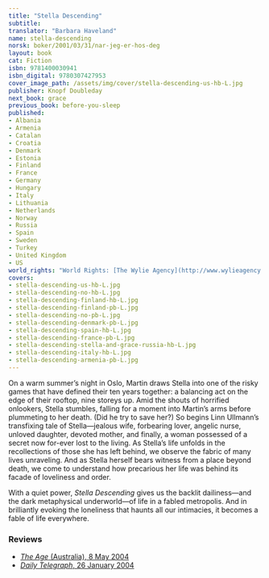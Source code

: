 ```yaml
---
title: "Stella Descending"
subtitle:
translator: "Barbara Haveland"
name: stella-descending
norsk: boker/2001/03/31/nar-jeg-er-hos-deg
layout: book
cat: Fiction
isbn: 9781400030941
isbn_digital: 9780307427953
cover_image_path: /assets/img/cover/stella-descending-us-hb-L.jpg
publisher: Knopf Doubleday
next_book: grace
previous_book: before-you-sleep
published:
- Albania
- Armenia
- Catalan
- Croatia
- Denmark
- Estonia
- Finland
- France
- Germany
- Hungary
- Italy
- Lithuania
- Netherlands
- Norway
- Russia
- Spain
- Sweden
- Turkey
- United Kingdom
- US
world_rights: "World Rights: [The Wylie Agency](http://www.wylieagency.com/)"
covers:
- stella-descending-us-hb-L.jpg  
- stella-descending-no-hb-L.jpg  
- stella-descending-finland-hb-L.jpg  
- stella-descending-finland-pb-L.jpg  
- stella-descending-no-pb-L.jpg  
- stella-descending-denmark-pb-L.jpg  
- stella-descending-spain-hb-L.jpg  
- stella-descending-france-pb-L.jpg  
- stella-descending-stella-and-grace-russia-hb-L.jpg  
- stella-descending-italy-hb-L.jpg  
- stella-descending-armenia-pb-L.jpg 
---
```

On a warm summer’s night in Oslo, Martin draws Stella into one of the risky games that have defined their ten years together: a balancing act on the edge of their rooftop, nine storeys up. Amid the shouts of horrified onlookers, Stella stumbles, falling for a moment into Martin’s arms before plummeting to her death. (Did he try to save her?) So begins Linn Ullmann’s transfixing tale of Stella—jealous wife, forbearing lover, angelic nurse, unloved daughter, devoted mother, and finally, a woman possessed of a secret now for-ever lost to the living. As Stella’s life unfolds in the recollections of those she has left behind, we observe the fabric of many lives unraveling. And as Stella herself bears witness from a place beyond death, we come to understand how precarious her life was behind its facade of loveliness and order.

 With a quiet power,  *Stella Descending* gives us the backlit dailiness—and the dark metaphysical underworld—of life in a fabled metropolis. And in brilliantly evoking the loneliness that haunts all our intimacies, it becomes a fable of life everywhere. 

### Reviews

- [*The Age* (Australia), 8 May 2004](/assets/files/Age-08-05-2004.pdf)  
- [*Daily Telegraph*, 26 January 2004](/assets/files/Telegraph-26-01-2004.pdf)
